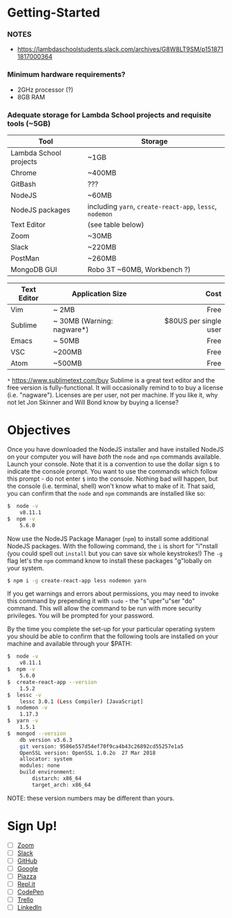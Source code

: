 # Getting-Started

### NOTES
- https://lambdaschoolstudents.slack.com/archives/G8W8LT9SM/p1518711817000364

### Minimum hardware requirements?
- 2GHz processor (?)
- 8GB RAM

### Adequate storage for Lambda School projects and requisite tools (~5GB)
| Tool | Storage |
|---|---|
| Lambda School projects | ~1GB |
| Chrome | ~400MB |
| GitBash | ??? |
| NodeJS | ~60MB |
| NodeJS packages | including `yarn`, `create-react-app`, `lessc`, `nodemon` |
| Text Editor | (see table below) |
| Zoom | ~30MB |
| Slack | ~220MB |
| PostMan | ~260MB |
| MongoDB GUI | Robo 3T ~60MB, Workbench ?) |

| Text Editor | Application Size | Cost |
|---|---|--:|
| Vim | ~  2MB | Free |
| Sublime | ~ 30MB (Warning: nagware*) | $80US per single user |
| Emacs | ~ 50MB | Free |
| VSC | ~200MB | Free |
| Atom | ~500MB | Free |


`*` https://www.sublimetext.com/buy Sublime is a great text editor and the free version is fully-functional. It will occasionally remind to to buy a license (i.e. "nagware"). Licenses are per user, not per machine. If you like it, why not let Jon Skinner and Will Bond know by buying a license?

# Objectives

Once you have downloaded the NodeJS installer and have installed NodeJS on your computer you will have _both_ the `node` and `npm` commands available. Launch your console. Note that it is a convention to use the dollar sign `$` to indicate the console prompt. You want to use the commands which follow this prompt - do not enter `$` into the console. Nothing bad will happen, but the console (i.e. terminal, shell) won't know what to make of it. That said, you can confirm that the `node` and `npm` commands are installed like so:

```bash
$  node -v
    v8.11.1
$  npm -v
    5.6.0
```

Now use the NodeJS Package Manager (`npm`) to install some additional NodeJS packages. With the following command, the `i` is short for "i"nstall (you could spell out `install` but you can save six whole keystrokes!) The `-g` flag let's the `npm` command know to install these packages "g"lobally on your system.

```bash
$ npm i -g create-react-app less nodemon yarn
```

If you get warnings and errors about permissions, you may need to invoke this command by prepending it with `sudo` - the "s"uper"u"ser "do" command. This will allow the command to be run with more security privileges. You will be prompted for your password.

By the time you complete the set-up for your particular operating system you should be able to confirm that the following tools are installed on your machine and available through your $PATH:

```bash
$  node -v
    v8.11.1
$  npm -v
    5.6.0
$  create-react-app --version
    1.5.2
$  lessc -v
    lessc 3.0.1 (Less Compiler) [JavaScript]
$  nodemon -v
    1.17.3
$  yarn -v
    1.5.1
$  mongod --version
    db version v3.6.3
    git version: 9586e557d54ef70f9ca4b43c26892cd55257e1a5
    OpenSSL version: OpenSSL 1.0.2o  27 Mar 2018
    allocator: system
    modules: none
    build environment:
        distarch: x86_64
        target_arch: x86_64
```

NOTE: these version numbers may be different than yours.


# Sign Up!
- [ ] [Zoom](https://www.zoom.us/signup)
- [ ] [Slack](https://slack.com/)
- [ ] [GitHub](https://www.github.com/)
- [ ] [Google](https://accounts.google.com/SignUp)
- [ ] [Piazza](https://piazza.com/signup)
- [ ] [Repl.it](https://repl.it/signup)
- [ ] [CodePen](https://codepen.io/)
- [ ] [Trello](https://trello.com/signup)
- [ ] [LinkedIn](https://www.linkedin.com)
